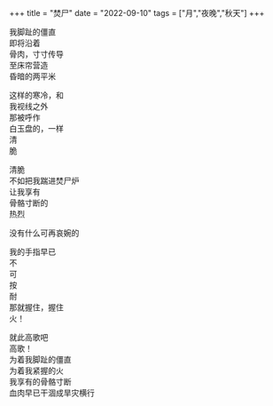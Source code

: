 +++
title = "焚尸"
date = "2022-09-10"
tags = ["月","夜晚","秋天"]
+++

我脚趾的僵直<br>
即将沿着<br>
骨肉，寸寸传导<br>
至床帘营造<br>
昏暗的两平米<br>

这样的寒冷，和<br>
我视线之外<br>
那被呼作<br>
白玉盘的，一样<br>
清<br>
脆<br>

清脆<br>
不如把我踹进焚尸炉<br>
让我享有<br>
骨骼寸断的<br>
热烈<br>

没有什么可再哀婉的<br>

我的手指早已<br>
不<br>
可<br>
按<br>
耐<br>
那就握住，握住<br>
火！<br>

就此高歌吧<br>
高歌！<br>
为着我脚趾的僵直<br>
为着我紧握的火<br>
我享有的骨骼寸断<br>
血肉早已干涸成旱灾横行<br>
